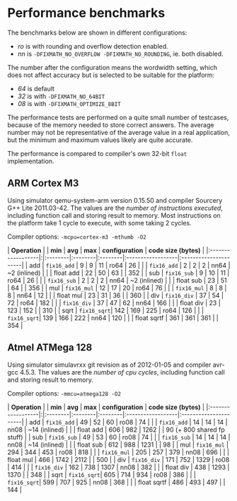 # Performance benchmarks #
The benchmarks below are shown in different configurations:
  * _ro_ is with rounding and overflow detection enabled.
  * _nn_ is `-DFIXMATH_NO_OVERFLOW -DFIXMATH_NO_ROUNDING`, ie. both disabled.

The number after the configuration means the wordwidth setting, which does not affect accuracy but is selected to be suitable for the platform:
  * _64_ is default
  * _32_ is with `-DFIXMATH_NO_64BIT`
  * _08_ is with `-DFIXMATH_OPTIMIZE_8BIT`

The performance tests are performed on a quite small number of testcases, because of the memory needed to store correct answers. The average number may not be representative of the average value in a real application, but the minimum and maximum values likely are quite accurate.

The performance is compared to compiler's own 32-bit `float` implementation.

## ARM Cortex M3 ##
Using simulator qemu-system-arm version 0.15.50 and compiler Sourcery G++ Lite 2011.03-42. The values are the _number of instructions executed_, including function call and storing result to memory. Most instructions on the platform take 1 cycle to execute, with some taking 2 cycles.

Compiler options: `-mcpu=cortex-m3 -mthumb -O2`

| **Operation**     | | **min** | **avg** | **max** | **configuration** | **code size (bytes)** |
|:------------------|:|:--------|:--------|:--------|:------------------|:----------------------|
| add               | `fix16_add` |    9    |    9    |   11    |            ro64   | 26                    |
|                   | `fix16_add` |    2    |    2    |    2    |            nn64   | ~2 (inlined)          |
|                   | float add   |   22    |   50    |   63    |                   | 352                   |
| sub               | `fix16_sub` |    9    |   10    |   11    |            ro64   | 26                    |
|                   | `fix16_sub` |    2    |    2    |    2    |            nn64   | ~2 (inlined)          |
|                   | float sub   |   23    |   51    |   64    |                   | 356                   |
| mul               | `fix16_mul` |   12    |   17    |   20    |            ro64   | 76                    |
|                   | `fix16_mul` |    8    |    8    |    8    |            nn64   | 12                    |
|                   | float mul   |   23    |   31    |   36    |                   | 360                   |
| div               | `fix16_div` |   37    |   54    |   72    |            ro64   | 182                   |
|                   | `fix16_div` |   37    |   47    |   62    |            nn64   | 166                   |
|                   | float div   |   23    |  123    |  152    |                   | 310                   |
| sqrt              | `fix16_sqrt`|  142    |  169    |  225    |            ro64   | 126                   |
|                   | `fix16_sqrt`|  139    |  166    |  222    |            nn64   | 120                   |
|                   | float sqrtf |  361    |  361    |  361    |                   | 354                   |

## Atmel ATMega 128 ##
Using simulator simulavrxx git revision as of 2012-01-05 and compiler avr-gcc 4.5.3. The values are the _number of cpu cycles_, including function call and storing result to memory.

Compiler options: `-mmcu=atmega128 -O2`


| **Operation**     | | **min** | **avg** | **max** | **configuration** | **code size (bytes)** |
|:------------------|:|:--------|:--------|:--------|:------------------|:----------------------|
| add               | `fix16_add` |   49    |   52    |   60    |            ro08   | 74                    |
|                   | `fix16_add` |   14    |   14    |   14    |            nn08   | ~14 (inlined)         |
|                   | float add   |  606    |  982    | 1262    |                   | 90 (+ 800 shared fp stuff) |
| sub               | `fix16_sub` |   49    |   53    |   60    |            ro08   | 74                    |
|                   | `fix16_sub` |   14    |   14    |   14    |            nn08   | ~14 (inlined)         |
|                   | float sub   |  612    |  988    | 1231    |                   | 98                    |
| mul               | `fix16_mul` |  294    |  344    |  453    |            ro08   | 818                   |
|                   | `fix16_mul` |  205    |  257    |  379    |            nn08   | 696                   |
|                   | float mul   |  466    | 1742    | 2112    |                   | 500                   |
| div               | `fix16_div` |  171    |  752    | 1329    |            ro08   | 414                   |
|                   | `fix16_div` |  162    |  738    | 1307    |            nn08   | 382                   |
|                   | float div   |  438    | 1293    | 1370    |                   | 348                   |
| sqrt              | `fix16_sqrt`|  605    |  714    |  934    |            ro08   | 386                   |
|                   | `fix16_sqrt`|  599    |  707    |  925    |            nn08   | 368                   |
|                   | float sqrtf |  486    |  493    |  497    |                   | 144                   |